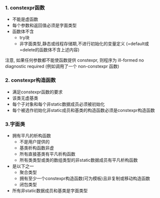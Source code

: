 ### 1. constexpr函数

* 不能是虚函数
* 每个参数和返回值必须是字面类型
* 函数体不含
  * try块
  * 非字面类型,静态或线程存储期,不进行初始化的变量定义
    (=default或=delete的函数体不含上述内容)
    
注意, 如果任何参数都不能使函数提供 constexpr, 则程序为 ill-formed no diagnostic required
(例如调用了一个 non-constexpr 函数)

### 2. constexpr构造函数

* 满足constexpr函数的要求
* 该类无虚基类
* 每个子对象和每个非static数据成员必须被初始化
* 每个被选作初始化非static成员和基类的构造函数必须是constexpr构造函数

### 3.字面类

* 拥有平凡的析构函数
  * 不是用户提供的
  * 基类析构函数非虚
  * 所有直接基类有平凡析构函数
  * 所有类类型或类的数组类型的非static数据成员有平凡析构函数
* 是以下之一
  * 聚合类型
  * 拥有至少一个constexpr构造函数(可为模板)且非复制或移动构造函数
  * 闭包类型
* 所有非static数据成员和基类是字面类型